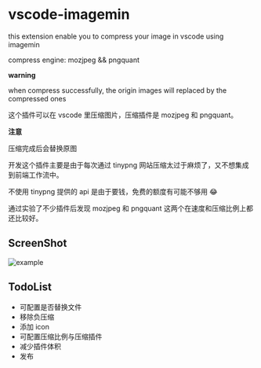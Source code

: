 # vscode-imagemin

this extension enable you to compress your image in vscode using imagemin

compress engine: mozjpeg && pngquant

**warning**

when compress successfully, the origin images will replaced by the compressed ones

这个插件可以在 vscode 里压缩图片，压缩插件是 mozjpeg 和 pngquant。

**注意** 

压缩完成后会替换原图


开发这个插件主要是由于每次通过 tinypng 网站压缩太过于麻烦了，又不想集成到前端工作流中。

不使用 tinypng 提供的 api 是由于要钱，免费的额度有可能不够用 😂

通过实验了不少插件后发现 mozjpeg 和 pngquant 这两个在速度和压缩比例上都还比较好。

## ScreenShot
![example](https://images.xiaozhuanlan.com/photo/2020/7c9305e662282413b18296203bbc11c6.gif)

## TodoList
- 可配置是否替换文件
- 移除负压缩
- 添加 icon
- 可配置压缩比例与压缩插件
- 减少插件体积
- 发布
